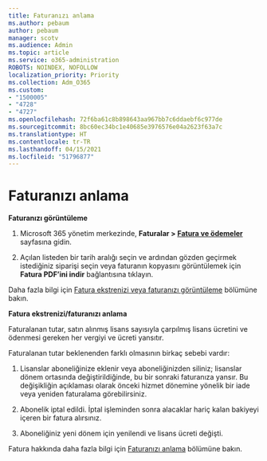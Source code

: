 ```yaml
---
title: Faturanızı anlama
ms.author: pebaum
author: pebaum
manager: scotv
ms.audience: Admin
ms.topic: article
ms.service: o365-administration
ROBOTS: NOINDEX, NOFOLLOW
localization_priority: Priority
ms.collection: Adm_O365
ms.custom:
- "1500005"
- "4728"
- "4727"
ms.openlocfilehash: 72f6ba61c8b898643aa967bb7c6ddaebf6c977de
ms.sourcegitcommit: 8bc60ec34bc1e40685e3976576e04a2623f63a7c
ms.translationtype: HT
ms.contentlocale: tr-TR
ms.lasthandoff: 04/15/2021
ms.locfileid: "51796877"
---
```

# <a name="understand-your-bill"></a>Faturanızı anlama

**Faturanızı görüntüleme**

1. Microsoft 365 yönetim merkezinde, **Faturalar > [Fatura ve ödemeler](https://go.microsoft.com/fwlink/p/?linkid=848039)** sayfasına gidin.

2. Açılan listeden bir tarih aralığı seçin ve ardından gözden geçirmek istediğiniz siparişi seçin veya faturanın kopyasını görüntülemek için **Fatura PDF’ini indir** bağlantısına tıklayın.

Daha fazla bilgi için [Fatura ekstrenizi veya faturanızı görüntüleme](https://docs.microsoft.com/microsoft-365/commerce/billing-and-payments/view-your-bill-or-invoice) bölümüne bakın.

**Fatura ekstrenizi/faturanızı anlama**

Faturalanan tutar, satın alınmış lisans sayısıyla çarpılmış lisans ücretini ve ödenmesi gereken her vergiyi ve ücreti yansıtır.

Faturalanan tutar beklenenden farklı olmasının birkaç sebebi vardır:

1. Lisanslar aboneliğinize eklenir veya aboneliğinizden siliniz; lisanslar dönem ortasında değiştirildiğinde, bu bir sonraki faturanıza yansır.  Bu değişikliğin açıklaması olarak önceki hizmet dönemine yönelik bir iade veya yeniden faturalama görebilirsiniz.

2. Abonelik iptal edildi.  İptal işleminden sonra alacaklar hariç kalan bakiyeyi içeren bir fatura alırsınız.

3. Aboneliğiniz yeni dönem için yenilendi ve lisans ücreti değişti.  

Fatura hakkında daha fazla bilgi için [Faturanızı anlama](https://support.office.com/article/Understand-your-invoice-for-Office-365-for-business-0724b428-fb59-4962-8c37-6674166d7507) bölümüne bakın.
